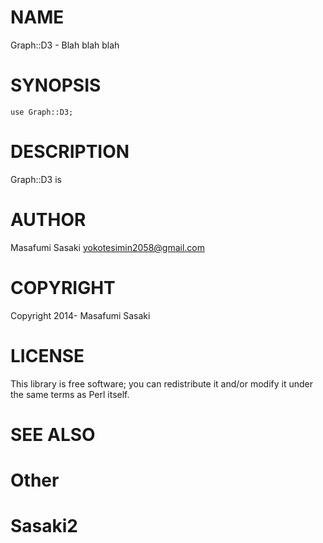 # NAME

Graph::D3 - Blah blah blah

# SYNOPSIS

    use Graph::D3;

# DESCRIPTION

Graph::D3 is

# AUTHOR

Masafumi Sasaki <yokotesimin2058@gmail.com>

# COPYRIGHT

Copyright 2014- Masafumi Sasaki

# LICENSE

This library is free software; you can redistribute it and/or modify
it under the same terms as Perl itself.

# SEE ALSO

# Other

# Sasaki2
